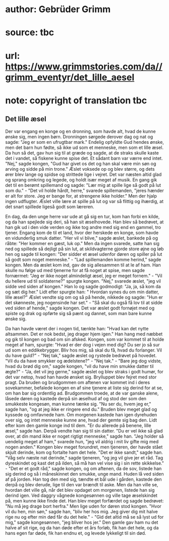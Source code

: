 # author: Gebrüder Grimm
# source: tbc
# url: https://www.grimmstories.com/da//grimm_eventyr/det_lille_aesel
# note: copyright of translation tbc

## Det lille æsel 

Der var engang en konge og en dronning, som havde alt, hvad de kunne
ønske sig, men ingen børn. Dronningen sørgede derover dag og nat og
sagde: "Jeg er som en ufrugtbar mark." Endelig opfyldte Gud hendes
ønske, men det barn hun fødte, så ikke ud som et menneske, men som et
lille æsel. Da hun så det, gav hun sig til at græde og sagde, at de
straks skulle kaste det i vandet, så fiskene kunne spise det. Et sådant
barn var værre end intet. "Nej," sagde kongen, "Gud har givet os det
og han skal være min søn og arving og sidde på min trone." Æslet
voksede op og blev større, og dets ører blev lange og spidse og
strittede lige i vejret. Det var næsten altid glad og sprang omkring og
legede, og holdt især meget af musik. En gang gik det til en berømt
spillemand og sagde: "Lær mig at spille lige så godt på lut som du." -
"Det vil holde hårdt, herre," svarede spillemanden, "jeres hænder er
alt for store. Jeg er bange for, at strengene ikke holder." Men der
hjalp ingen udflugter. Æslet ville lære at spille på lut og var så
flittig og ihærdig, at det snart spillede ligeså godt som læreren.

En dag, da den unge herre var ude at gå sig en tur, kom han forbi en
kilde, og da han spejlede sig deri, så han sit æselhovede. Han blev så
bedrøvet, at han gik ud i den vide verden og ikke tog andre med sig end
en gammel, tro tjener. Engang kom de til et land, hvor der herskede en
konge, som havde en vidunderlig smuk datter. "Her vil vi blive," sagde
æslet, bankede på og råbte: "Her kommer en gæst, luk op." Men da ingen
svarede, satte han sig ned og spillede så dejligt på sin lut, at
skildvagterne gjorde store øjne og løb hen og sagde til kongen: "Der
sidder et æsel udenfor døren og spiller på lut så godt som noget
menneske." - "Lad spillemanden komme herind," sagde kongen. Men da
æslet kom ind, gav de sig allesammen til at le af ham. Han skulle nu
følge ud med tjenerne for at få noget at spise, men sagde fornærmet:
"Jeg er ikke noget almindeligt æsel, jeg er meget fornem." - "Vil du
hellere ud til soldaterne?" spurgte kongen. "Nej," svarede æslet,
"jeg vil sidde ved siden af kongen." Han lo og sagde godmodigt: "Ja,
ja, så kom da og sæt dig her." Lidt efter spurgte han: " Hvordan synes
du om min datter, lille æsel?" Æslet vendte sig om og så på hende,
nikkede og sagde: "Hun er det skønneste, jeg nogensinde har set." -
"Så skal du også få lov til at sidde ved siden af hende," sagde
kongen. Det var æslet godt fornøjet med og spiste og drak og opførte sig
så pænt og dannet, som man bare kunne ønske sig.

Da han havde været der i nogen tid, tænkte han: "Hvad kan det nytte
altsammen. Det er nok bedst, jeg drager hjem igen." Han hang med næbbet
og gik til kongen og bad om sin afsked. Kongen, som var kommet til at
holde meget af ham, spurgte: "Hvad er der dog i vejen med dig? Du ser
jo så sur ud som en eddikebrygger. Bliv hos mig, så skal du få, hvad du
forlanger. Vil du have guld?" - "Nej tak," sagde æslet og rystede
bedrøvet på hovedet. "Vil du da have smykker og ædelstene?" - "Nej
tak." - "Bare jeg dog vidste, hvad du brød dig om," sagde kongen,
"vil du have min smukke datter til ægte?" - "Ja, det vil jeg gerne,"
sagde æslet og blev straks i godt humør, for det var netop, hvad han
havde ønsket sig. Brylluppet blev fejret med stor pragt. Da bruden og
brudgommen om aftenen var kommet ind i deres sovekammer, befalede kongen
en af sine tjenere at liste sig derind for at se, om han bar sig
ordentlig ad. Brudgommen troede, at de var ganske alene, låsede døren og
kastede derpå sin æselhud af og stod der som den smukkeste kongesøn, man
kunne tænke sig. "Nu ser du, hvem jeg er," sagde han, "og at jeg ikke
er ringere end du." Bruden blev meget glad og kyssede og omfavnede ham.
Om morgenen kastede han igen dyrehuden over sig, og intet menneske kunne
ane, hvad der gemte sig bag den. Lidt efter kom den gamle konge ind til
dem. "Er du allerede på benene, lille æsel," sagde han. Derpå vendte
han sig til sin datter. "Du er vel ikke så glad over, at din mand ikke
er noget rigtigt menneske," sagde han. "Jeg holder så uendelig meget
af ham," svarede hun, "jeg vil aldrig i mit liv gifte mig med nogen
anden." Kongen blev meget forundret, men tjeneren, der havde stået
skjult derinde, kom og fortalte ham det hele. "Det er ikke sandt,"
sagde han. "Våg selv næste nat derinde," sagde tjeneren, "og jeg vil
give jer et råd. Tag dyreskindet og kast det på ilden, så må han vel
vise sig i sin rette skikkelse." - "Det er et godt råd," sagde
kongen, og om aftenen, da de sov, listede han sig derind og så i
måneskinnet den smukke, unge mand. Huden lå ved siden af på jorden. Han
tog den med sig, tændte et bål ude i gården, kastede den derpå og blev
derude, lige til den var brændt til aske. Men da han ville se, hvordan
det ville gå, når det blev opdaget om morgenen, listede han sig derind
igen. Ved daggry vågnede kongesønnen og ville tage æselskindet på, men
kunne ikke finde det. Han blev meget forfærdet og sagde bedrøvet: "Nu
må jeg drage bort herfra." Men lige uden for døren stod kongen. "Hvor
vil du hen, min søn," sagde han, "bliv her hos mig. Jeg giver dig mit
halve rige nu og efter min død får du det hele." - "Gid det altid må
se så lyst ud for mig," sagde kongesønnen, "jeg bliver hos jer." Den
gamle gav ham nu det halve af sit rige, og da han døde efter et års
forløb, fik han det hele, og da hans egen far døde, fik han endnu et, og
levede lykkeligt til sin død.
